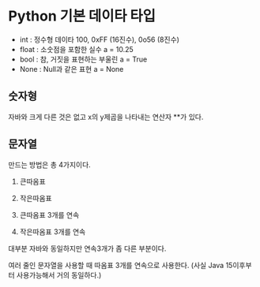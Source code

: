 # Python 기본 데이타 타입

- int	: 정수형 데이타	100, 0xFF (16진수), 0o56 (8진수)
- float	: 소숫점을 포함한 실수	a = 10.25
- bool	: 참, 거짓을 표현하는 부울린	a = True
- None	: Null과 같은 표현	a = None

## 숫자형 

자바와 크게 다른 것은 없고 x의 y제곱을 나타내는 연산자 **가 있다.

## 문자열 

만드는 방법은 총 4가지이다. 

1. 큰따옴표

2. 작은따옴표

3. 큰따옴표 3개를 연속

4. 작은따옴표 3개를 연속 

대부분 자바와 동일하지만 연속3개가 좀 다른 부분이다. 

여러 줄인 문자열을 사용할 때 따옴표 3개를 연속으로 사용한다. (사실 Java 15이후부터 사용가능해서 거의 동일하다.)

